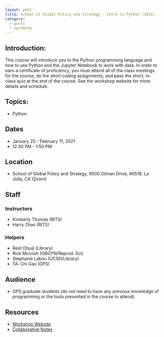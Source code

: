 ```yaml
---
layout: post
title: School of Global Policy and Strategy - Intro to Python (2021)
category:
  - posts
  - upcoming
---
```


## Introduction:

This course will introduce you to the Python programming language and how to use Python and the Jupyter Notebook to work with data. In order to earn a certificate of proficiency, you must attend all of the class meetings for the course, do the short coding assignments, and pass the short, in-class quiz at the end of the course. See the workshop website for more details and schedule.


## Topics:

* Python


## Dates

* January 25 - February 11, 2021
* 12:30 PM - 1:50 PM


## Location

* School of Global Policy and Strategy, 9500 Gilman Drive, #0519, La Jolla, CA (Zoom)


## Staff

### Instructors
* Kimberly Thomas (RITS)
* Harry Zhao (RITS)

### Helpers
* Reid Otsuji (Library)
* Rick Mccosh (OBGYN/Reprod. Sci)
* Stephanie Labou (UCSD/Library)
* TA: Chi Gao (GPS)


## Audience

* GPS graduate students (do not need to have any previous knowledge of programming or the tools presented in the course to attend).


## Resources

* [Workshop Website](https://ucsdlib.github.io/win2021-gps-python/)
* [Collaborative Notes](https://hackmd.io/avGpM3iiTZ6cdO5p2RXsow)
